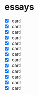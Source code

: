 # essays

- [x] card
- [x] card
- [x] card
- [x] card
- [x] card
- [x] card
- [x] card
- [x] card
- [x] card
- [x] card
- [x] card
- [x] card
- [x] card
